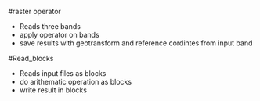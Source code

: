 #raster operator

 * Reads three bands
 * apply operator on bands
 * save results with geotransform and reference cordintes from input band

#Read_blocks

* Reads input files as blocks
* do arithematic operation as blocks
* write result in blocks 